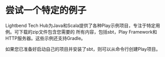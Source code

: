 尝试一个特定的例子
===================================================================================
Lightbend Tech Hub为Java和Scala提供了各种Play示例项目，专注于特定用例。可下载的zip文件包含您需要的
所有内容，包括sbt，Play Framework和HTTP服务器。这些示例还支持Gradle。

如果您已准备好启动自己的项目并安装了sbt，则可以从命令行创建Play项目。

